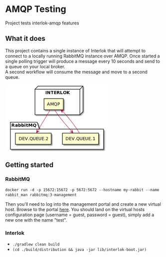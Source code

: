 # AMQP Testing

Project tests interlok-amqp features

## What it does

This project contains a single instance of Interlok that will attempt to connect to a locally running RabbitMQ instance over AMQP.  Once started a single polling trigger will produce a message every 10 seconds and send to a queue on your local broker.  
A second workflow will consume the message and move to a second queue.

![amqp diagram](/amqp.png "amqp diagram")
 
## Getting started

### RabbitMQ

```
docker run -d -p 15672:15672 -p 5672:5672 --hostname my-rabbit --name rabbit_man rabbitmq:3-management
```

Then you'll need to log into the management portal and create a new virtual host.  Browse to the portal [here](http://localhost:15672/#/vhosts).  You should land on the virtual hosts configuration page (username = guest, password = guest), simply add a new one with the name "test".

### Interlok

* `./gradlew clean build`
* `(cd ./build/distribution && java -jar lib/interlok-boot.jar)`
